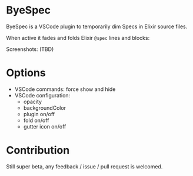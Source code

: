 # ByeSpec

ByeSpec is a VSCode plugin to temporarily dim Specs in Elixir source files.

When active it fades and folds Elixir `@spec` lines and blocks:

Screenshots: (TBD)

# Options

- VSCode commands: force show and hide
- VSCode configuration:
  - opacity
  - backgroundColor
  - plugin on/off
  - fold on/off
  - gutter icon on/off

# Contribution

Still super beta, any feedback / issue / pull request is welcomed.
